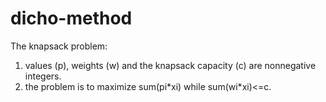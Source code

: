dicho-method
============
The knapsack problem:
1. values (p), weights (w) and the knapsack capacity (c) are nonnegative integers.
2. the problem is to maximize sum(pi\*xi) while sum(wi\*xi)<=c.
